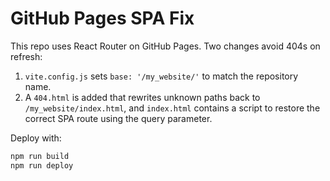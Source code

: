 # GitHub Pages SPA Fix

This repo uses React Router on GitHub Pages. Two changes avoid 404s on refresh:
1. `vite.config.js` sets `base: '/my_website/'` to match the repository name.
2. A `404.html` is added that rewrites unknown paths back to `/my_website/index.html`,
   and `index.html` contains a script to restore the correct SPA route using the
   query parameter.

Deploy with:
```bash
npm run build
npm run deploy
```
